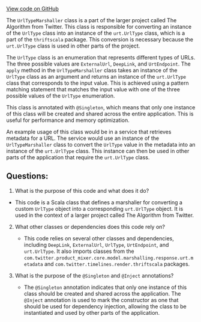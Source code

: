 [View code on GitHub](https://github.com/misbahsy/the-algorithm/product-mixer/core/src/main/scala/com/twitter/product_mixer/core/functional_component/marshaller/response/urt/metadata/UrlTypeMarshaller.scala)

The `UrlTypeMarshaller` class is a part of the larger project called The Algorithm from Twitter. This class is responsible for converting an instance of the `UrlType` class into an instance of the `urt.UrlType` class, which is a part of the `thriftscala` package. This conversion is necessary because the `urt.UrlType` class is used in other parts of the project.

The `UrlType` class is an enumeration that represents different types of URLs. The three possible values are `ExternalUrl`, `DeepLink`, and `UrtEndpoint`. The `apply` method in the `UrlTypeMarshaller` class takes an instance of the `UrlType` class as an argument and returns an instance of the `urt.UrlType` class that corresponds to the input value. This is achieved using a pattern matching statement that matches the input value with one of the three possible values of the `UrlType` enumeration.

This class is annotated with `@Singleton`, which means that only one instance of this class will be created and shared across the entire application. This is useful for performance and memory optimization.

An example usage of this class would be in a service that retrieves metadata for a URL. The service would use an instance of the `UrlTypeMarshaller` class to convert the `UrlType` value in the metadata into an instance of the `urt.UrlType` class. This instance can then be used in other parts of the application that require the `urt.UrlType` class.
## Questions: 
 1. What is the purpose of this code and what does it do?
   - This code is a Scala class that defines a marshaller for converting a custom `UrlType` object into a corresponding `urt.UrlType` object. It is used in the context of a larger project called The Algorithm from Twitter.
   
2. What other classes or dependencies does this code rely on?
   - This code relies on several other classes and dependencies, including `DeepLink`, `ExternalUrl`, `UrlType`, `UrtEndpoint`, and `urt.UrlType`. It also imports classes from the `com.twitter.product_mixer.core.model.marshalling.response.urt.metadata` and `com.twitter.timelines.render.thriftscala` packages.

3. What is the purpose of the `@Singleton` and `@Inject` annotations?
   - The `@Singleton` annotation indicates that only one instance of this class should be created and shared across the application. The `@Inject` annotation is used to mark the constructor as one that should be used for dependency injection, allowing the class to be instantiated and used by other parts of the application.